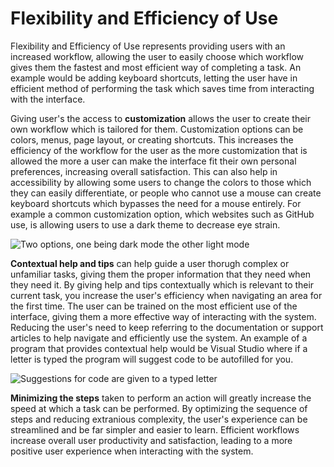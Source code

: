 # Flexibility and Efficiency of Use

Flexibility and Efficiency of Use represents providing users with an increased workflow, allowing the user 
to easily choose which workflow gives them the fastest and most efficient way of completing a task. An 
example would be adding keyboard shortcuts, letting the user have in efficient method of performing the 
task which saves time from interacting with the interface.

Giving user's the access to **customization** allows the user to create their own workflow which is tailored 
for them. Customization options can be colors, menus, page layout, or creating shortcuts. This increases the 
efficiency of the workflow for the user as the more customization that is allowed the more a user can make the 
interface fit their own personal preferences, increasing overall satisfaction. This can also help in accessibility 
by allowing some users to change the colors to those which they can easily differentiate, or people who cannot use 
a mouse can create keyboard shortcuts which bypasses the need for a mouse entirely. For example a common customization 
option, which websites such as GitHub use, is allowing users to use a dark theme to decrease eye strain.

![Two options, one being dark mode the other light mode](/lessons/lesson7-graphics/githubmode.png)

**Contextual help and tips** can help guide a user thorugh complex or unfamiliar tasks, giving them the proper 
information that they need when they need it. By giving help and tips contextually which is relevant to their 
current task, you increase the user's efficiency when navigating an area for the first time. The user can be trained 
on the most efficient use of the interface, giving them a more effective way of interacting with the system. Reducing 
the user's need to keep referring to the documentation or support articles to help navigate and efficiently use 
the system. An example of a program that provides contextual help would be Visual Studio where if a letter is typed 
the program will suggest code to be autofilled for you.

![Suggestions for code are given to a typed letter](/lessons/lesson7-graphics/context.png)

**Minimizing the steps** taken to perform an action will greatly increase the speed at which a task can be performed. 
By optimizing the sequence of steps and reducing extranious complexity, the user's experience can be streamlined and 
be far simpler and easier to learn. Efficient workflows increase overall user productivity and satisfaction, leading 
to a more positive user experience when interacting with the system.
